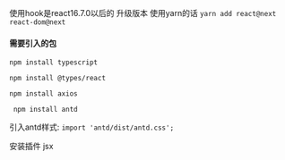  使用hook是react16.7.0以后的 升级版本 使用yarn的话 
 `yarn add react@next react-dom@next`

#### 需要引入的包
 `npm install typescript`

 `npm install @types/react`

 `npm install axios`

` npm install antd`



 引入antd样式:  `import 'antd/dist/antd.css'; `

 安装插件 jsx